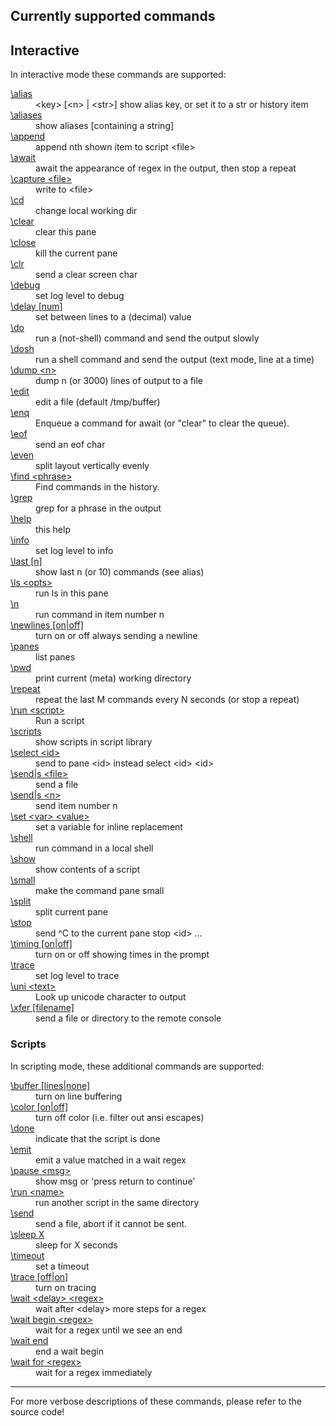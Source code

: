 <h2>Currently supported commands</h2>

<h2>Interactive</h2>

In interactive mode these commands are supported:

<dl>
<dt><a href="https://github.com/bduggan/tmeta/blob/master/lib/commander.pm6#L49">\alias</a></dt>
<dd>&lt;key&gt; [&lt;n&gt; | &lt;str&gt;] show alias key, or set it to a str or history item</dd>
<dt><a href="https://github.com/bduggan/tmeta/blob/master/lib/commander.pm6#L39">\aliases</a></dt>
<dd>show aliases [containing a string]</dd>
<dt><a href="https://github.com/bduggan/tmeta/blob/master/lib/commander.pm6#L14">\append</a></dt>
<dd>append nth shown item to script &lt;file&gt;</dd>
<dt><a href="https://github.com/bduggan/tmeta/blob/master/lib/commander/godot.pm6#L12">\await</a></dt>
<dd>await the appearance of regex in the output, then stop a repeat</dd>
<dt><a href="https://github.com/bduggan/tmeta/blob/master/lib/commands.pm6#L127">\capture &lt;file&gt;</a></dt>
<dd>write to &lt;file&gt;</dd>
<dt><a href="https://github.com/bduggan/tmeta/blob/master/lib/commands.pm6#L242">\cd</a></dt>
<dd>change local working dir</dd>
<dt><a href="https://github.com/bduggan/tmeta/blob/master/lib/commands.pm6#L319">\clear</a></dt>
<dd>clear this pane</dd>
<dt><a href="https://github.com/bduggan/tmeta/blob/master/lib/commands.pm6#L147">\close</a></dt>
<dd>kill the current pane</dd>
<dt><a href="https://github.com/bduggan/tmeta/blob/master/lib/commander/shellish.pm6#L36">\clr</a></dt>
<dd>send a clear screen char</dd>
<dt><a href="https://github.com/bduggan/tmeta/blob/master/lib/commands.pm6#L117">\debug</a></dt>
<dd>set log level to debug</dd>
<dt><a href="https://github.com/bduggan/tmeta/blob/master/lib/commands.pm6#L336">\delay [num]</a></dt>
<dd>set between lines to a (decimal) value</dd>
<dt><a href="https://github.com/bduggan/tmeta/blob/master/lib/commands.pm6#L268">\do</a></dt>
<dd>run a (not-shell) command and send the output slowly</dd>
<dt><a href="https://github.com/bduggan/tmeta/blob/master/lib/commands.pm6#L306">\dosh</a></dt>
<dd>run a shell command and send the output (text mode, line at a time)</dd>
<dt><a href="https://github.com/bduggan/tmeta/blob/master/lib/commands.pm6#L231">\dump &lt;n&gt;</a></dt>
<dd>dump n (or 3000) lines of output to a file</dd>
<dt><a href="https://github.com/bduggan/tmeta/blob/master/lib/commander.pm6#L32">\edit</a></dt>
<dd>edit a file (default /tmp/buffer)</dd>
<dt><a href="https://github.com/bduggan/tmeta/blob/master/lib/commander/godot.pm6#L42">\enq</a></dt>
<dd>Enqueue a command for await (or "clear" to clear the queue).</dd>
<dt><a href="https://github.com/bduggan/tmeta/blob/master/lib/commander/shellish.pm6#L31">\eof</a></dt>
<dd>send an eof char</dd>
<dt><a href="https://github.com/bduggan/tmeta/blob/master/lib/commands.pm6#L161">\even</a></dt>
<dd>split layout vertically evenly</dd>
<dt><a href="https://github.com/bduggan/tmeta/blob/master/lib/commands.pm6#L202">\find &lt;phrase&gt;</a></dt>
<dd>Find commands in the history.</dd>
<dt><a href="https://github.com/bduggan/tmeta/blob/master/lib/commander/shellish.pm6#L23">\grep</a></dt>
<dd>grep for a phrase in the output</dd>
<dt><a href="https://github.com/bduggan/tmeta/blob/master/lib/commands.pm6#L323">\help</a></dt>
<dd>this help</dd>
<dt><a href="https://github.com/bduggan/tmeta/blob/master/lib/commands.pm6#L122">\info</a></dt>
<dd>set log level to info</dd>
<dt><a href="https://github.com/bduggan/tmeta/blob/master/lib/commands.pm6#L221">\last [n]</a></dt>
<dd>show last n (or 10) commands (see alias)</dd>
<dt><a href="https://github.com/bduggan/tmeta/blob/master/lib/commands.pm6#L238">\ls &lt;opts&gt;</a></dt>
<dd>run ls in this pane</dd>
<dt><a href="https://github.com/bduggan/tmeta/blob/master/lib/commands.pm6#L247">\n</a></dt>
<dd>run command in item number n</dd>
<dt><a href="https://github.com/bduggan/tmeta/blob/master/lib/commands.pm6#L341">\newlines [on|off]</a></dt>
<dd>turn on or off always sending a newline</dd>
<dt><a href="https://github.com/bduggan/tmeta/blob/master/lib/commands.pm6#L169">\panes</a></dt>
<dd>list panes</dd>
<dt><a href="https://github.com/bduggan/tmeta/blob/master/lib/commander/shellish.pm6#L18">\pwd</a></dt>
<dd>print current (meta) working directory</dd>
<dt><a href="https://github.com/bduggan/tmeta/blob/master/lib/commander/godot.pm6#L50">\repeat</a></dt>
<dd>repeat the last M commands every N seconds (or stop a repeat)</dd>
<dt><a href="https://github.com/bduggan/tmeta/blob/master/lib/commands.pm6#L191">\run &lt;script&gt;</a></dt>
<dd>Run a script</dd>
<dt><a href="https://github.com/bduggan/tmeta/blob/master/lib/commander.pm6#L27">\scripts</a></dt>
<dd>show scripts in script library</dd>
<dt><a href="https://github.com/bduggan/tmeta/blob/master/lib/commands.pm6#L180">\select &lt;id&gt;</a></dt>
<dd>send to pane &lt;id&gt; instead select &lt;id&gt; &lt;id&gt;</dd>
<dt><a href="https://github.com/bduggan/tmeta/blob/master/lib/commands.pm6#L253">\send|s &lt;file&gt;</a></dt>
<dd>send a file</dd>
<dt><a href="https://github.com/bduggan/tmeta/blob/master/lib/commands.pm6#L252">\send|s &lt;n&gt;</a></dt>
<dd>send item number n</dd>
<dt><a href="https://github.com/bduggan/tmeta/blob/master/lib/commands.pm6#L89">\set &lt;var&gt; &lt;value&gt;</a></dt>
<dd>set a variable for inline replacement</dd>
<dt><a href="https://github.com/bduggan/tmeta/blob/master/lib/commander/shellish.pm6#L9">\shell</a></dt>
<dd>run command in a local shell</dd>
<dt><a href="https://github.com/bduggan/tmeta/blob/master/lib/commander.pm6#L19">\show</a></dt>
<dd>show contents of a script</dd>
<dt><a href="https://github.com/bduggan/tmeta/blob/master/lib/commands.pm6#L165">\small</a></dt>
<dd>make the command pane small</dd>
<dt><a href="https://github.com/bduggan/tmeta/blob/master/lib/commands.pm6#L155">\split</a></dt>
<dd>split current pane</dd>
<dt><a href="https://github.com/bduggan/tmeta/blob/master/lib/commands.pm6#L136">\stop</a></dt>
<dd>send ^C to the current pane stop &lt;id&gt; ...</dd>
<dt><a href="https://github.com/bduggan/tmeta/blob/master/lib/commands.pm6#L346">\timing [on|off]</a></dt>
<dd>turn on or off showing times in the prompt</dd>
<dt><a href="https://github.com/bduggan/tmeta/blob/master/lib/commands.pm6#L112">\trace</a></dt>
<dd>set log level to trace</dd>
<dt><a href="https://github.com/bduggan/tmeta/blob/master/lib/commands.pm6#L210">\uni &lt;text&gt;</a></dt>
<dd>Look up unicode character to output</dd>
<dt><a href="https://github.com/bduggan/tmeta/blob/master/lib/commands.pm6#L287">\xfer [filename]</a></dt>
<dd>send a file or directory to the remote console</dd>
</dl>
<h3>Scripts</h3>

In scripting mode, these additional commands are supported:

<dl>
<dt><a href="https://github.com/bduggan/tmeta/blob/master/lib/commands.pm6#L408">\buffer [lines|none]</a></dt>
<dd>turn on line buffering</dd>
<dt><a href="https://github.com/bduggan/tmeta/blob/master/lib/commands.pm6#L404">\color [on|off]</a></dt>
<dd>turn off color (i.e. filter out ansi escapes)</dd>
<dt><a href="https://github.com/bduggan/tmeta/blob/master/lib/commands.pm6#L457">\done</a></dt>
<dd>indicate that the script is done</dd>
<dt><a href="https://github.com/bduggan/tmeta/blob/master/lib/commands.pm6#L471">\emit</a></dt>
<dd>emit a value matched in a wait regex</dd>
<dt><a href="https://github.com/bduggan/tmeta/blob/master/lib/commands.pm6#L416">\pause &lt;msg&gt;</a></dt>
<dd>show msg or 'press return to continue'</dd>
<dt><a href="https://github.com/bduggan/tmeta/blob/master/lib/commands.pm6#L396">\run &lt;name&gt;</a></dt>
<dd>run another script in the same directory</dd>
<dt><a href="https://github.com/bduggan/tmeta/blob/master/lib/commands.pm6#L450">\send</a></dt>
<dd>send a file, abort if it cannot be sent.</dd>
<dt><a href="https://github.com/bduggan/tmeta/blob/master/lib/commands.pm6#L467">\sleep X</a></dt>
<dd>sleep for X seconds</dd>
<dt><a href="https://github.com/bduggan/tmeta/blob/master/lib/commands.pm6#L462">\timeout</a></dt>
<dd>set a timeout</dd>
<dt><a href="https://github.com/bduggan/tmeta/blob/master/lib/commands.pm6#L412">\trace [off|on]</a></dt>
<dd>turn on tracing</dd>
<dt><a href="https://github.com/bduggan/tmeta/blob/master/lib/commands.pm6#L423">\wait &lt;delay&gt; &lt;regex&gt;</a></dt>
<dd>wait after &lt;delay&gt; more steps for a regex</dd>
<dt><a href="https://github.com/bduggan/tmeta/blob/master/lib/commands.pm6#L424">\wait begin &lt;regex&gt;</a></dt>
<dd>wait for a regex until we see an end</dd>
<dt><a href="https://github.com/bduggan/tmeta/blob/master/lib/commands.pm6#L425">\wait end</a></dt>
<dd>end a wait begin</dd>
<dt><a href="https://github.com/bduggan/tmeta/blob/master/lib/commands.pm6#L422">\wait for &lt;regex&gt;</a></dt>
<dd>wait for a regex immediately</dd>
</dl>

<hr>

For more verbose descriptions of these commands, please refer to the source code!
